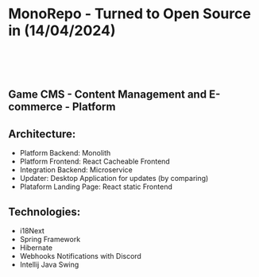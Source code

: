 # MonoRepo - Turned to Open Source in (14/04/2024)
<BR/><BR/><BR/>
## Game CMS - Content Management and E-commerce - Platform

## Architecture:

* Platform Backend: Monolith
* Platform Frontend: React Cacheable Frontend
* Integration Backend: Microservice
* Updater: Desktop Application for updates (by comparing)
* Plataform Landing Page: React static Frontend

## Technologies:
* i18Next
* Spring Framework
* Hibernate
* Webhooks Notifications with Discord
* Intellij Java Swing

